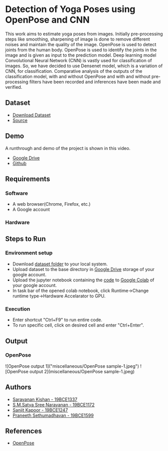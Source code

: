 
# Detection of Yoga Poses using OpenPose and CNN

This work aims to estimate yoga poses from images. Initially pre-processing steps like smoothing, sharpening of image is done to remove different noises and maintain the quality of the image. OpenPose is used to detect joints from the human body. OpenPose is used to identify the joints in the image and is given as input to the prediction model. Deep learning model Convolutional Neural Network (CNN) is vastly used for classification of images. So, we have decided to use Densenet model, which is a variation of CNN, for classification. Comparative analysis of the outputs of the classification model, with and without OpenPose and with and without pre-processing filters have been recorded and inferences have been made and verified.


##  Dataset

- [Download Dataset](https://drive.google.com/drive/folders/19gRh8x21x0TG9RxSJ4VtxIlIUK8VI4OZ)
- [Source](https://www.kaggle.com/datasets/shrutisaxena/yoga-pose-image-classification-dataset)
## Demo

A runthrough and demo of the project is shown in this video.
- [Google Drive](https://drive.google.com/file/d/1bpMhshBIV8UUdLeyAPj8rNvycKoC27I9/view?usp=sharing)
- [Github](https://github.com/PraneethGh/IP_DETECTION-OF-YOGA-POSES/blob/main/CSE4019_PROJECT_DEMO.mp4)



## Requirements

### Software
- A web browser(Chrome, Firefox, etc.)
- A Google account
### Hardware


## Steps to Run

### Environment setup
- Download [dataset folder](https://drive.google.com/drive/folders/19gRh8x21x0TG9RxSJ4VtxIlIUK8VI4OZ) to your local system.
- Upload dataset to the base directory in [Google Drive](https://www.google.com/intl/en_in/drive/) storage of your google account.
- Upload the jupyter notebook containing the [code](https://github.com/PraneethGh/IP_DETECTION-OF-YOGA-POSES/blob/main/IP_J-Component_Code.ipynb) to [Google Colab](https://colab.research.google.com/?utm_source=scs-index) of your google account.
- In task bar of the opened colab notebook, click Runtime->Change runtime type->Hardware Accelarator to GPU.

### Execution
- Enter shortcut "Ctrl+F9" to  run entire code.
- To run specific cell, click on desired cell and enter "Ctrl+Enter".

## Output

### OpenPose
![OpenPose output 1]("miscellaneous/OpenPose sample-1.jpeg")
![OpenPose output 2](miscellaneous/OpenPose sample-1.jpeg)
## Authors

- [Saravanan Kishan - 19BCE1337](https://github.com/kishan-ui)
- [S.M.Satya Sree Narayanan - 19BCE1172](https://github.com/satya8502)
- [Sanjit Kapoor - 19BCE1247](https://github.com/sanjitkapoor)
- [Praneeth Sethumadhavan - 19BCE1599](https://github.com/PraneethGh)


## References

- [OpenPose](https://github.com/CMU-Perceptual-Computing-Lab/openpose)
